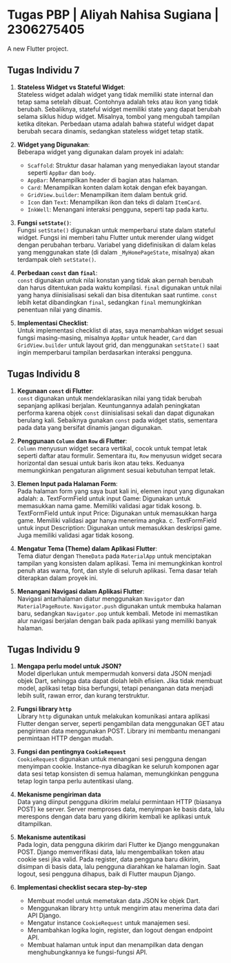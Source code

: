 # Tugas PBP | Aliyah Nahisa Sugiana | 2306275405

A new Flutter project.

## Tugas Individu 7
1. **Stateless Widget vs Stateful Widget**:  
   Stateless widget adalah widget yang tidak memiliki state internal dan tetap sama setelah dibuat. Contohnya adalah teks atau ikon yang tidak berubah. Sebaliknya, stateful widget memiliki state yang dapat berubah selama siklus hidup widget. Misalnya, tombol yang mengubah tampilan ketika ditekan. Perbedaan utama adalah bahwa stateful widget dapat berubah secara dinamis, sedangkan stateless widget tetap statik.

2. **Widget yang Digunakan**:  
   Beberapa widget yang digunakan dalam proyek ini adalah:
   - `Scaffold`: Struktur dasar halaman yang menyediakan layout standar seperti `AppBar` dan `body`.
   - `AppBar`: Menampilkan header di bagian atas halaman.
   - `Card`: Menampilkan konten dalam kotak dengan efek bayangan.
   - `GridView.builder`: Menampilkan item dalam bentuk grid.
   - `Icon` dan `Text`: Menampilkan ikon dan teks di dalam `ItemCard`.
   - `InkWell`: Menangani interaksi pengguna, seperti tap pada kartu.

3. **Fungsi `setState()`**:  
   Fungsi `setState()` digunakan untuk memperbarui state dalam stateful widget. Fungsi ini memberi tahu Flutter untuk merender ulang widget dengan perubahan terbaru. Variabel yang didefinisikan di dalam kelas yang menggunakan state (di dalam `_MyHomePageState`, misalnya) akan terdampak oleh `setState()`.

4. **Perbedaan `const` dan `final`**:  
   `const` digunakan untuk nilai konstan yang tidak akan pernah berubah dan harus ditentukan pada waktu kompilasi. `final` digunakan untuk nilai yang hanya diinisialisasi sekali dan bisa ditentukan saat runtime. `const` lebih ketat dibandingkan `final`, sedangkan `final` memungkinkan penentuan nilai yang dinamis.

5. **Implementasi Checklist**:  
   Untuk implementasi checklist di atas, saya menambahkan widget sesuai fungsi masing-masing, misalnya `AppBar` untuk header, `Card` dan `GridView.builder` untuk layout grid, dan menggunakan `setState()` saat ingin memperbarui tampilan berdasarkan interaksi pengguna.

## Tugas Individu 8
1. **Kegunaan `const` di Flutter**:  
   `const` digunakan untuk mendeklarasikan nilai yang tidak berubah sepanjang aplikasi berjalan. Keuntungannya adalah peningkatan performa karena objek `const` diinisialisasi sekali dan dapat digunakan berulang kali. Sebaiknya gunakan `const` pada widget statis, sementara pada data yang bersifat dinamis jangan digunakan.

2. **Penggunaan `Column` dan `Row` di Flutter**:  
   `Column` menyusun widget secara vertikal, cocok untuk tempat letak seperti daftar atau formulir. Sementara itu, `Row` menyusun widget secara horizontal dan sesuai untuk baris ikon atau teks. Keduanya memungkinkan pengaturan alignment sesuai kebutuhan tempat letak.

3. **Elemen Input pada Halaman Form**:  
   Pada halaman form yang saya buat kali ini, elemen input yang digunakan adalah:
      a. TextFormField untuk input Game: Digunakan untuk memasukkan nama game. Memiliki validasi agar tidak kosong.
      b. TextFormField untuk input Price: Digunakan untuk memasukkan harga game. Memiliki validasi agar hanya menerima angka.
      c. TextFormField untuk input Description: Digunakan untuk memasukkan deskripsi game. Juga memiliki validasi agar tidak kosong.

4. **Mengatur Tema (Theme) dalam Aplikasi Flutter**:  
   Tema diatur dengan `ThemeData` pada `MaterialApp` untuk menciptakan tampilan yang konsisten dalam aplikasi. Tema ini memungkinkan kontrol penuh atas warna, font, dan style di seluruh aplikasi. Tema dasar telah diterapkan dalam proyek ini.

5. **Menangani Navigasi dalam Aplikasi Flutter**:  
   Navigasi antarhalaman diatur menggunakan `Navigator` dan `MaterialPageRoute`. `Navigator.push` digunakan untuk membuka halaman baru, sedangkan `Navigator.pop` untuk kembali. Metode ini memastikan alur navigasi berjalan dengan baik pada aplikasi yang memiliki banyak halaman.

## Tugas Individu 9
1. **Mengapa perlu model untuk JSON?**  
   Model diperlukan untuk mempermudah konversi data JSON menjadi objek Dart, sehingga data dapat diolah lebih efisien. Jika tidak membuat model, aplikasi tetap bisa berfungsi, tetapi penanganan data menjadi lebih sulit, rawan error, dan kurang terstruktur.

2. **Fungsi library `http`**  
   Library `http` digunakan untuk melakukan komunikasi antara aplikasi Flutter dengan server, seperti pengambilan data menggunakan GET atau pengiriman data menggunakan POST. Library ini membantu menangani permintaan HTTP dengan mudah.

3. **Fungsi dan pentingnya `CookieRequest`**  
   `CookieRequest` digunakan untuk menangani sesi pengguna dengan menyimpan cookie. Instance-nya dibagikan ke seluruh komponen agar data sesi tetap konsisten di semua halaman, memungkinkan pengguna tetap login tanpa perlu autentikasi ulang.

4. **Mekanisme pengiriman data**  
   Data yang diinput pengguna dikirim melalui permintaan HTTP (biasanya POST) ke server. Server memproses data, menyimpan ke basis data, lalu merespons dengan data baru yang dikirim kembali ke aplikasi untuk ditampilkan.

5. **Mekanisme autentikasi**  
   Pada login, data pengguna dikirim dari Flutter ke Django menggunakan POST. Django memverifikasi data, lalu mengembalikan token atau cookie sesi jika valid. Pada register, data pengguna baru dikirim, disimpan di basis data, lalu pengguna diarahkan ke halaman login. Saat logout, sesi pengguna dihapus, baik di Flutter maupun Django.

6. **Implementasi checklist secara step-by-step**  
   - Membuat model untuk memetakan data JSON ke objek Dart.  
   - Menggunakan library `http` untuk mengirim atau menerima data dari API Django.  
   - Mengatur instance `CookieRequest` untuk manajemen sesi.  
   - Menambahkan logika login, register, dan logout dengan endpoint API.  
   - Membuat halaman untuk input dan menampilkan data dengan menghubungkannya ke fungsi-fungsi API.  